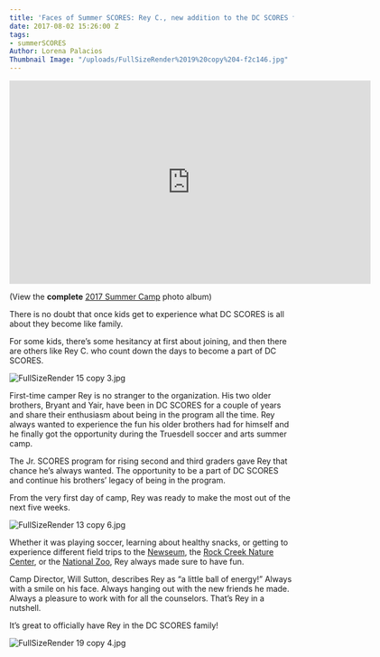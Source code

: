```yaml
---
title: 'Faces of Summer SCORES: Rey C., new addition to the DC SCORES family'
date: 2017-08-02 15:26:00 Z
tags:
- summerSCORES
Author: Lorena Palacios
Thumbnail Image: "/uploads/FullSizeRender%2019%20copy%204-f2c146.jpg"
---
```


<div class="Embed">
<iframe width="640" height="360" src="https://www.youtube.com/embed/ULVjNvbkugk" frameborder="0" allowfullscreen></iframe>
</div>

\(View the **complete** [2017 Summer Camp](https://www.flickr.com/photos/dcscorespictures/albums/72157685518837876) photo album)

There is no doubt that once kids get to experience what DC SCORES is all about they become like family.

For some kids, there’s some hesitancy at first about joining, and then there are others like Rey C. who count down the days to become a part of DC SCORES.

![FullSizeRender 15 copy 3.jpg](/uploads/FullSizeRender%2015%20copy%203.jpg)

First-time camper Rey is no stranger to the organization. His two older brothers, Bryant and Yair, have been in DC SCORES for a couple of years and share their enthusiasm about being in the program all the time. Rey always wanted to experience the fun his older brothers had for himself and he finally got the opportunity during the Truesdell soccer and arts summer camp.

The Jr. SCORES program for rising second and third graders gave Rey that chance he’s always wanted. The opportunity to be a part of DC SCORES and continue his brothers’ legacy of being in the program.

From the very first day of camp, Rey was ready to make the most out of the next five weeks.

![FullSizeRender 13 copy 6.jpg](/uploads/FullSizeRender%2013%20copy%206.jpg)

Whether it was playing soccer, learning about healthy snacks, or getting to experience different field trips to the [Newseum](http://www.newseum.org/), the [Rock Creek Nature Center](https://www.nps.gov/rocr/planyourvisit/naturecenter.htm), or the [National Zoo](https://nationalzoo.si.edu/), Rey always made sure to have fun.

Camp Director, Will Sutton, describes Rey as “a little ball of energy!” Always with a smile on his face. Always hanging out with the new friends he made. Always a pleasure to work with for all the counselors. That’s Rey in a nutshell.

It’s great to officially have Rey in the DC SCORES family!

![FullSizeRender 19 copy 4.jpg](/uploads/FullSizeRender%2019%20copy%204.jpg)